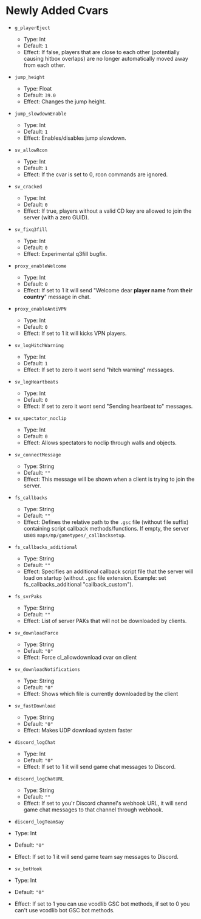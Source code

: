 # Newly Added Cvars

* `g_playerEject`  
  * Type: Int  
  * Default: `1`  
  * Effect: If false, players that are close to each other (potentially causing hitbox overlaps) are no longer automatically moved away from each other.

* `jump_height`  
  * Type: Float  
  * Default: `39.0`  
  * Effect: Changes the jump height.

* `jump_slowdownEnable`  
  * Type: Int  
  * Default: `1`  
  * Effect: Enables/disables jump slowdown.

* `sv_allowRcon`  
  * Type: Int  
  * Default: `1`  
  * Effect: If the cvar is set to 0, rcon commands are ignored.

* `sv_cracked`  
  * Type: Int  
  * Default: `0`  
  * Effect: If true, players without a valid CD key are allowed to join the server (with a zero GUID).

* `sv_fixq3fill`  
  * Type: Int  
  * Default: `0`  
  * Effect: Experimental q3fill bugfix.

* `proxy_enableWelcome`  
  * Type: Int  
  * Default: `0`  
  * Effect: If set to 1 it will send "Welcome dear **player name** from **their country**" message in chat.
 
* `proxy_enableAntiVPN`  
  * Type: Int  
  * Default: `0`  
  * Effect: If set to 1 it will kicks VPN players.

* `sv_logHitchWarning`  
  * Type: Int  
  * Default: `1`  
  * Effect: If set to zero it wont send "hitch warning" messages.
 
* `sv_logHeartbeats`  
  * Type: Int  
  * Default: `0`  
  * Effect: If set to zero it wont send "Sending heartbeat to" messages.

* `sv_spectator_noclip`  
  * Type: Int  
  * Default: `0`  
  * Effect: Allows spectators to noclip through walls and objects.

* `sv_connectMessage`  
  * Type: String  
  * Default: `""`  
  * Effect: This message will be shown when a client is trying to join the server.

* `fs_callbacks`  
  * Type: String  
  * Default: `""`  
  * Effect: Defines the relative path to the `.gsc` file (without file suffix) containing script callback methods/functions. If empty, the server uses `maps/mp/gametypes/_callbacksetup`.

* `fs_callbacks_additional`  
  * Type: String  
  * Default: `""`  
  * Effect: Specifies an additional callback script file that the server will load on startup (without `.gsc` file extension. Example: set fs_callbacks_additional "callback_custom").

* `fs_svrPaks`  
  * Type: String  
  * Default: `""`  
  * Effect: List of server PAKs that will not be downloaded by clients.

* `sv_downloadForce`  
  * Type: String  
  * Default: `"0"`  
  * Effect: Force cl_allowdownload cvar on client

* `sv_downloadNotifications`  
  * Type: String  
  * Default: `"0"`  
  * Effect: Shows which file is currently downloaded by the client

* `sv_fastDownload`  
  * Type: String  
  * Default: `"0"`  
  * Effect: Makes UDP download system faster
 
* `discord_logChat`
  * Type: Int
  * Default: `"0"`
  * Effect: If set to 1 it will send game chat messages to Discord.
 
* `discord_logChatURL`
  * Type: String
  * Default: `""`
  * Effect: If set to you'r Discord channel's webhook URL, it will send game chat messages to that channel through webhook.

 * `discord_logTeamSay`
  * Type: Int
  * Default: `"0"`
  * Effect: If set to 1 it will send game team say messages to Discord.

 * `sv_botHook`
  * Type: Int
  * Default: `"0"`
  * Effect: If set to 1 you can use vcodlib GSC bot methods, if set to 0 you can't use vcodlib bot GSC bot methods.
